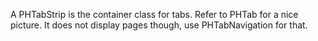 A PHTabStrip is the container class for tabs. Refer to PHTab for a nice picture. It does not display pages though, use PHTabNavigation for that.